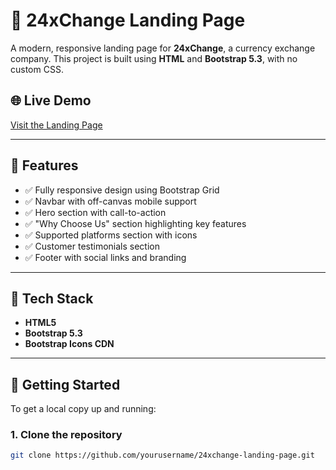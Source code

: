 # 💱 24xChange Landing Page

A modern, responsive landing page for **24xChange**, a currency exchange company. This project is built using **HTML** and **Bootstrap 5.3**, with no custom CSS.

## 🌐 Live Demo

[Visit the Landing Page](#) <!-- You can replace # with your deployment link -->

---

## 📌 Features

- ✅ Fully responsive design using Bootstrap Grid
- ✅ Navbar with off-canvas mobile support
- ✅ Hero section with call-to-action
- ✅ "Why Choose Us" section highlighting key features
- ✅ Supported platforms section with icons
- ✅ Customer testimonials section
- ✅ Footer with social links and branding

---

## 📁 Tech Stack

- **HTML5**
- **Bootstrap 5.3**
- **Bootstrap Icons CDN**

---

## 🚀 Getting Started

To get a local copy up and running:

### 1. Clone the repository

```bash
git clone https://github.com/yourusername/24xchange-landing-page.git
